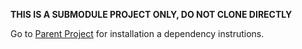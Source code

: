 **THIS IS A SUBMODULE PROJECT ONLY, DO NOT CLONE DIRECTLY**

Go to [Parent Project](https://github.gatech.edu/flotfi3/cs6250-server) for installation a dependency instrutions.